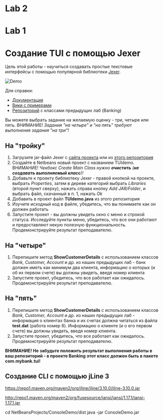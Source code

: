 # Lab 2

# Lab 1
# Создание TUI с помощью Jexer
Цель этой работы - научиться создавать простые текстовые интерфейсы с помощью популярной библиотеки [Jexer](https://gitlab.com/klamonte/jexer).

![Demo](https://github.com/liketaurus/TUI-Labs/blob/master/Lab%202%20-%20CLI/TUI-Lab-2.PNG)

Для справки:
 - [Документация](https://jexer.sourceforge.io/apidocs/api/overview-summary.html)
 - [Вики с примерами](https://gitlab.com/klamonte/jexer/wikis/home)
 - [Репозиторий](https://github.com/liketaurus/OOP-JAVA) с классами предыдущих лаб (Banking)

Вы можете выбрать задание на желаемую оценку - три, четыре или пять. ВНИМАНИЕ! *Задания "на четыре" и "на пять" требуют выполнения задания "на три"!*
## На "тройку"
1. Загрузите jar-файл Jexer c [cайта проекта](https://sourceforge.net/projects/jexer/files/latest/download) или из [этого репозитория](https://github.com/liketaurus/TUI-Labs/blob/master/jars/jexer-0.3.0.jar)
2. Создайте в Netbeans новый проект с названием TUIdemo. ВНИМАНИЕ! *Чекбокс *Create Main Class* нужно **очистить** (**не создавать выполняемый класс**)!*
3. Добавьте к проекту библиотеку Jexer - правой кнопкой на проекте, выбрать *Properties*, затем в дереве категорий выбрать *Libraries* (второй пункт сверху), нажать справа кнопку *Add JAR/Folder*, и выбрать файл, скачанный в п. 1, нажать *Ok*
4. Добавить в проект файл **TUIdemo.java** из этого репозитория
5. Изучите исходный код в файле, убедитесь, что вы понимаете как он должен работать
6. Запустите проект - вы должны увидеть окно с меню и строкой статуса. Исследуйте пункты меню, убедитесь, что все они работают и предоставляют некую полезную функциональность. Продемонстрируйте результат преподавателю.

## На "четыре"
1. Перепишите метод **ShowCustomerDetails** с использованием классов *Bank, Customer, Account* и др. из наших предыдущих лаб - банк должен иметь как минимум два клиента, информацию о которых (и об их первом счете) вы должны увидеть, введя номер клиента
2. Запустите проект, убедитесь, что все работает как ожидалось. Продемонстрируйте результат преподавателю.

## На "пять"
1. Перепишите метод **ShowCustomerDetails** с использованием классов *Bank, Customer, Account* и др. из наших предыдущих лаб - информация о клиентах банка и их счетах должна читаться из файла **test.dat** (работа номер 8). Информацию о клиенте (и о его первом счете) вы должны увидеть, введя номер клиента.
2. Запустите проект, убедитесь, что все работает как ожидалось. Продемонстрируйте результат преподавателю.


**ВНИМАНИЕ! Не забудьте положить результат выполнения работы в ваш репозиторий - в проекте Banking этот класс должен быть в пакете com.mybank.tui!**







## Создание CLI с помощью jLine 3


https://repo1.maven.org/maven2/org/jline/jline/3.10.0/jline-3.10.0.jar

http://repo1.maven.org/maven2/org/fusesource/jansi/jansi/1.17.1/jansi-1.17.1.jar

cd NetBeansProjects/ConsoleDemo/dist
java -jar ConsoleDemo.jar    
